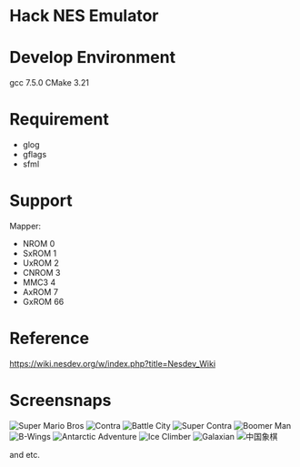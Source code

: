 Hack NES Emulator
=================

# Develop Environment
gcc 7.5.0
CMake 3.21

# Requirement

- glog
- gflags
- sfml


# Support
Mapper:
* NROM 0
* SxROM 1
* UxROM 2
* CNROM 3
* MMC3 4
* AxROM 7
* GxROM 66

# Reference

https://wiki.nesdev.org/w/index.php?title=Nesdev_Wiki

# Screensnaps

![Super Mario Bros](pic/SuperMarioBros.png)
![Contra](pic/Contra.png)
![Battle City](pic/BattleCity.png)
![Super Contra](pic/SuperContra.png)
![Boomer Man](pic/BoomerMan.png)
![B-Wings](pic/B-wings.png)
![Antarctic Adventure](pic/AntarcticAdventure.png)
![Ice Climber](pic/IceClimber.png)
![Galaxian](pic/Galaxian.png)
![中国象棋](pic/ChineseChess.png)

and etc.
